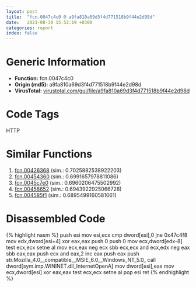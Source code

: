 ```yaml
---
layout: post
title:  "fcn.0047c4c0 @ a9fa810a69d3f4d771518b9f44e2d98d"
date:   2021-08-30 15:52:19 +0300
categories: report
index: false
---
```


# Generic Information
- **Function:** fcn.0047c4c0
- **Origin (md5):** a9fa810a69d3f4d771518b9f44e2d98d
- **VirusTotal:** [virustotal.com/gui/file/a9fa810a69d3f4d771518b9f44e2d98d][virustotal_ref]

# Code Tags
<span class="tag" id="HTTP">HTTP</span>


# Similar Functions

1. [fcn.00426368][similar_1_ref] (sim.: 0.7025882538922203)
2. [fcn.00454360][similar_2_ref] (sim.: 0.6991657978811086)
3. [fcn.0045c7e0][similar_3_ref] (sim.: 0.6960206475502992)
4. [fcn.00458652][similar_4_ref] (sim.: 0.6943922925066728)
5. [fcn.004585f1][similar_5_ref] (sim.: 0.6895499160581061)


# Disassembled Code

{% highlight nasm %}
push esi
mov esi,ecx
cmp dword[esi],0
jne 0x47c4f8
mov edx,dword[esi+4]
xor eax,eax
push 0
push 0
mov ecx,dword[edx-8]
test ecx,ecx
setne al
mov ecx,eax
neg ecx
sbb ecx,ecx
and ecx,edx
neg eax
sbb eax,eax
push ecx
and eax,2
inc eax
push eax
push str.Mozilla_4.0__compatible__MSIE_6.0__Windows_NT_5.0_
call dword[sym.imp.WININET.dll_InternetOpenA]
mov dword[esi],eax
mov ecx,dword[esi]
xor eax,eax
test ecx,ecx
setne al
pop esi
ret 
{% endhighlight %}


[similar_1_ref]: /report/fcn.00426368@805156a7be59534194996cc728d4bbeb
[similar_2_ref]: /report/fcn.00454360@a4175bd1311845689d3bca41d1d095ff
[similar_3_ref]: /report/fcn.0045c7e0@418e0921f3a9bd4f5bc0dcc59623b5a1
[similar_4_ref]: /report/fcn.00458652@d96761eb00d2d97e2b6f5ffffed0b46a
[similar_5_ref]: /report/fcn.004585f1@d96761eb00d2d97e2b6f5ffffed0b46a
[virustotal_ref]: https://www.virustotal.com/gui/file/a9fa810a69d3f4d771518b9f44e2d98d